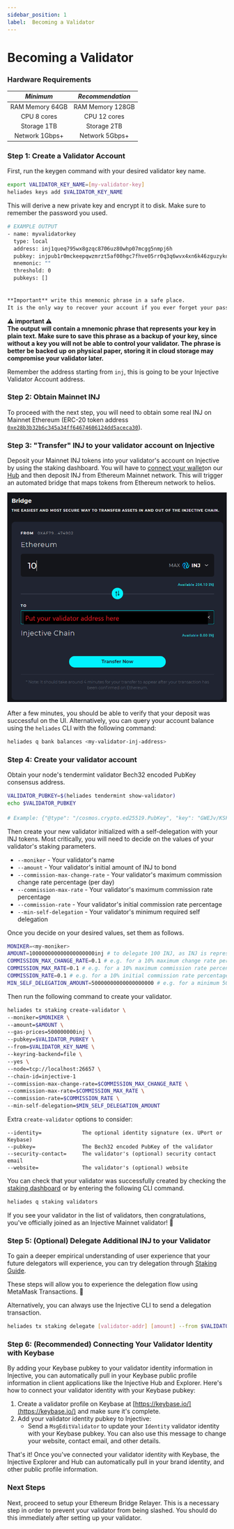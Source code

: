 ```yaml
---
sidebar_position: 1
label:  Becoming a Validator
---
```


# Becoming a Validator

### Hardware Requirements

| *Minimum* | *Recommendation* | 
| :---: | :---: |
| RAM Memory  64GB  | RAM Memory 128GB |
| CPU 8 cores  | CPU 12 cores  |
| Storage 1TB  | Storage 2TB  |
| Network 1Gbps+  | Network 5Gbps+  |

### Step 1: Create a Validator Account

First, run the keygen command with your desired validator key name.   

```bash
export VALIDATOR_KEY_NAME=[my-validator-key]
heliades keys add $VALIDATOR_KEY_NAME
```

This will derive a new private key and encrypt it to disk. Make sure to remember the password you used.

```bash
# EXAMPLE OUTPUT
- name: myvalidatorkey
  type: local
  address: inj1queq795wx8gzqc8706uz80whp07mcgg5nmpj6h
  pubkey: injpub1r0mckeepqwzmrzt5af00hgc7fhve05rr0q3q6wvx4xn6k46zguzykdszg6cnu0zca4q
  mnemonic: ""
  threshold: 0
  pubkeys: []


**Important** write this mnemonic phrase in a safe place.
It is the only way to recover your account if you ever forget your password.
```

**⚠️ important ⚠️  
The output will contain a mnemonic phrase that represents your key in plain text. Make sure to save this phrase as a backup of your key, since without a key you will not be able to control your validator. The phrase is better be backed up on physical paper, storing it in cloud storage may compromise your validator later.**

Remember the address starting from `inj`, this is going to be your Injective Validator Account address.

### Step 2: Obtain Mainnet INJ

To proceed with the next step, you will need to obtain some real INJ on Mainnet Ethereum (ERC-20 token address [`0xe28b3b32b6c345a34ff64674606124dd5aceca30`](https://etherscan.io/token/0xe28b3b32b6c345a34ff64674606124dd5aceca30)).

### Step 3: "Transfer" INJ to your validator account on Injective

Deposit your Mainnet INJ tokens into your validator's account on Injective by using the staking dashboard. You will have to [connect your wallet](https://medium.com/injective-labs/injective-hub-guide-9a14f09f6a7d)on our [Hub](https://hub.helios.network/bridge) and then deposit INJ from Ethereum Mainnet network. This will trigger an automated bridge that maps tokens from Ethereum network to helios.

![validator-transfer](./bridge-transfer.png)

After a few minutes, you should be able to verify that your deposit was successful on the UI. Alternatively, you can query your account balance using the `heliades` CLI with the following command:

```bash
heliades q bank balances <my-validator-inj-address>
```

### Step 4: Create your validator account

Obtain your node's tendermint validator Bech32 encoded PubKey consensus address.

```bash
VALIDATOR_PUBKEY=$(heliades tendermint show-validator)
echo $VALIDATOR_PUBKEY

# Example: {"@type": "/cosmos.crypto.ed25519.PubKey", "key": "GWEJv/KSFhUUcKBWuf9TTT3Ful+3xV/1lFhchyW1TZ8="}
```

Then create your new validator initialized with a self-delegation with your INJ tokens. Most critically, you will need to decide on the values of your validator's staking parameters.

* `--moniker` - Your validator's name
* `--amount` -  Your validator's initial amount of INJ to bond
* `--commission-max-change-rate` - Your validator's maximum commission change rate percentage (per day)
* `--commission-max-rate` - Your validator's maximum commission rate percentage
* `--commission-rate` - Your validator's initial commission rate percentage
* `--min-self-delegation` - Your validator's minimum required self delegation

Once you decide on your desired values, set them as follows.
```bash
MONIKER=<my-moniker>
AMOUNT=100000000000000000000inj # to delegate 100 INJ, as INJ is represented with 18 decimals.  
COMMISSION_MAX_CHANGE_RATE=0.1 # e.g. for a 10% maximum change rate percentage per day
COMMISSION_MAX_RATE=0.1 # e.g. for a 10% maximum commission rate percentage
COMMISSION_RATE=0.1 # e.g. for a 10% initial commission rate percentage
MIN_SELF_DELEGATION_AMOUNT=50000000000000000000 # e.g. for a minimum 50 INJ self delegation required on the validator
```

Then run the following command to create your validator.

```bash
heliades tx staking create-validator \
--moniker=$MONIKER \
--amount=$AMOUNT \
--gas-prices=500000000inj \
--pubkey=$VALIDATOR_PUBKEY \
--from=$VALIDATOR_KEY_NAME \
--keyring-backend=file \
--yes \
--node=tcp://localhost:26657 \
--chain-id=injective-1
--commission-max-change-rate=$COMMISSION_MAX_CHANGE_RATE \
--commission-max-rate=$COMMISSION_MAX_RATE \
--commission-rate=$COMMISSION_RATE \
--min-self-delegation=$MIN_SELF_DELEGATION_AMOUNT
```

Extra `create-validator` options to consider:

```
--identity=        		The optional identity signature (ex. UPort or Keybase)
--pubkey=          		The Bech32 encoded PubKey of the validator
--security-contact=		The validator's (optional) security contact email
--website=         		The validator's (optional) website
```

You can check that your validator was successfully created by checking the [staking dashboard](https://staking.helios.network/validators) or by entering the following CLI command.

```bash
heliades q staking validators
```

If you see your validator in the list of validators, then congratulations, you've officially joined as an Injective Mainnet validator! 🎉


### Step 5: (Optional) Delegate Additional INJ to your Validator

To gain a deeper empirical understanding of user experience that your future delegators will experience, you can try delegation through [Staking Guide](https://medium.com/injective-labs/injective-hub-guide-9a14f09f6a7d).

These steps will allow you to experience the delegation flow using MetaMask Transactions. 🦊

Alternatively, you can always use the Injective CLI to send a delegation transaction.  

```bash
heliades tx staking delegate [validator-addr] [amount] --from $VALIDATOR_KEY_NAME --keyring-backend=file --yes --node=tcp://localhost:26657
```

### Step 6: (Recommended) Connecting Your Validator Identity with Keybase

By adding your Keybase pubkey to your validator identity information in Injective, you can automatically pull in your Keybase public profile information in client applications like the Injective Hub and Explorer. Here's how to connect your validator identity with your Keybase pubkey:

1. Create a validator profile on Keybase at [https://keybase.io/](https://keybase.io/) and make sure it's complete.
2. Add your validator identity pubkey to Injective:
    - Send a `MsgEditValidator` to update your `Identity` validator identity with your Keybase pubkey. You can also use this message to change your website, contact email, and other details.

That's it! Once you've connected your validator identity with Keybase, the Injective Explorer and Hub can automatically pull in your brand identity, and other public profile information.

### Next Steps

Next, proceed to setup your Ethereum Bridge Relayer. This is a necessary step in order to prevent your validator from being slashed. You should do this immediately after setting up your validator.
